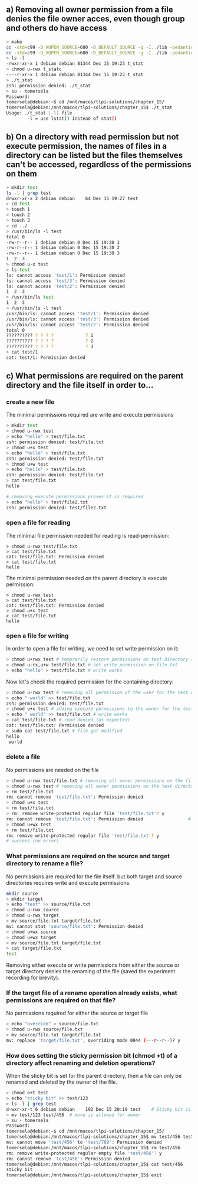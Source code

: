 ## a) Removing all owner permission from a file denies the file owner acces, even though group and others do have access
```bash
> make
cc -std=c99 -D_XOPEN_SOURCE=600 -D_DEFAULT_SOURCE -g -I../lib -pedantic -Wall -W -Wmissing-prototypes -Wno-sign-compare -Wimplicit-fallthrough -Wno-unused-parameter   -c -o file_perms.o file_perms.c
cc -std=c99 -D_XOPEN_SOURCE=600 -D_DEFAULT_SOURCE -g -I../lib -pedantic -Wall -W -Wmissing-prototypes -Wno-sign-compare -Wimplicit-fallthrough -Wno-unused-parameter    t_stat.c file_perms.o ../libtlpi.a   -o t_stat
> ls -l 
-rwxr-xr-x 1 debian debian 81344 Dec 15 19:23 t_stat
> chmod u-rwx t_statc
----r-xr-x 1 debian debian 81344 Dec 15 19:23 t_stat
> ./t_stat
zsh: permission denied: ./t_stat
> su - tomersela
Password: 
tomersela@debian:~$ cd /mnt/macos/tlpi-solutions/chapter_15/
tomersela@debian:/mnt/macos/tlpi-solutions/chapter_15$ ./t_stat 
Usage: ./t_stat [-l] file
        -l = use lstat() instead of stat()
```

## b) On a directory with read permission but not execute permission, the names of files in a directory can be listed but the files themselves can't be accessed, regardless of the permissions on them

```bash
> mkdir test
ls -l | grep test
drwxr-xr-x 2 debian debian    64 Dec 15 19:27 test
> cd test
> touch 1
> touch 2
> touch 3
> cd ../
> /usr/bin/ls -l test
total 0
-rw-r--r-- 1 debian debian 0 Dec 15 19:30 1
-rw-r--r-- 1 debian debian 0 Dec 15 19:30 2
-rw-r--r-- 1 debian debian 0 Dec 15 19:30 3
1  2  3
> chmod u-x test
> ls test         
ls: cannot access 'test/1': Permission denied
ls: cannot access 'test/3': Permission denied
ls: cannot access 'test/2': Permission denied
1  2  3
> /usr/bin/ls test
1  2  3
> /usr/bin/ls -l test
/usr/bin/ls: cannot access 'test/1': Permission denied
/usr/bin/ls: cannot access 'test/3': Permission denied
/usr/bin/ls: cannot access 'test/2': Permission denied
total 0
?????????? ? ? ? ?            ? 1
?????????? ? ? ? ?            ? 2
?????????? ? ? ? ?            ? 3
> cat test/1    
cat: test/1: Permission denied
```

## c) What permissions are required on the parent directory and the file itself in order to...

### create a new file
The minimal permissions required are write and execute permissions
```bash
> mkdir test
> chmod u-rwx test
> echo "hello" > test/file.txt
zsh: permission denied: test/file.txt
> chmod u+x test
> echo "hello" > test/file.txt
zsh: permission denied: test/file.txt
> chmod u+w test
> echo "hello" > test/file.txt
zsh: permission denied: test/file.txt
> cat test/file.txt           
hello

# removing execute permissions proves it is required
> echo "hello" > test/file2.txt
zsh: permission denied: test/file2.txt
```

### open a file for reading
The minimal file permission needed for reading is read-permission:
```
> chmod u-rwx test/file.txt
> cat test/file.txt              
cat: test/file.txt: Permission denied
> cat test/file.txt      
hello
```

The minimal permission needed on the parent directory is execute permission:
```
> chmod u-rwx test
> cat test/file.txt
cat: test/file.txt: Permission denied
> chmod u+x test
> cat test/file.txt
hello
```

### open a file for writing
In order to open a file for writing, we need to set write permission on it:
```bash
> chmod u+rwx test # temprarily restore permissions on test directory in order to run chmod on the file within it
> chmod u-rx,u+w test/file.txt # set write permission on file.txt
> echo "hello" > test/file.txt # write works
```

Now let's check the required permission for the containing directory:
```bash
> chmod u-rwx test # removing all permission of the user for the test directory
> echo " world" >> test/file.txt
zsh: permission denied: test/file.txt
> chmod u+x test # adding execute permissions to the owner for the test directory
> echo " world" >> test/file.txt # write works
> cat test/file.txt # read denied (as expected)
cat: test/file.txt: Permission denied
> sudo cat test/file.txt # file got modified
hello
 world
```

### delete a file
No permissions are needed on the file
```bash
> chmod u-rwx test/file.txt # removing all owner permissions on the file
> chmod u-rwx test # removing all owner permissions on the test directory
> rm test/file.txt
rm: cannot remove 'test/file.txt': Permission denied
> chmod u+x test
> rm test/file.txt
> rm: remove write-protected regular file 'test/file.txt'? y
rm: cannot remove 'test/file.txt': Permission denied                 # just execute is not enough
> chmod u+wx test
> rm test/file.txt 
rm: remove write-protected regular file 'test/file.txt'? y
# success (no error)
```

### What permissions are required on the source and target directory to rename a file?
No permissions are required for the file itself. but both target and source directories requires write and execute permissions.
```bash
mkdir source
> mkdir target
> echo "test" >> source/file.txt
> chmod u-rwx source 
> chmod u-rwx target
> mv source/file.txt target/file.txt
mv: cannot stat 'source/file.txt': Permission denied
> chmod u+wx source
> chmod u+wx target
> mv source/file.txt target/file.txt
> cat target/file.txt
test
```
Removing either execute or write permissions from either the source or target directory denies the renaming of the file (saved the experiment recording for brevity).

### If the target file of a rename operation already exists, what permissions are required on that file?
No permissions required for either the source or target file
```bash
> echo "override" > source/file.txt
> chmod u-rwx source/file.txt
> mv source/file.txt target/file.txt
mv: replace 'target/file.txt', overriding mode 0044 (---r--r--)? y
```

### How does setting the sticky permission bit (chmod +t) of a directory affect renaming and deletion operations?

When the sticky bit is set for the parent directory, then a file can only be renamed and deleted by the owner of the file.
 ```bash
 > chmod o+t test
 > echo "sticky bit" >> test/123
 > ls -l | grep test
d-wxr-xr-t 6 debian debian    192 Dec 15 20:19 test    # Sticky bit is set
> mv test/123 test/456  # move is allowed for owner
> su - tomersela
Password: 
tomersela@debian:~$ cd /mnt/macos/tlpi-solutions/chapter_15/
tomersela@debian:/mnt/macos/tlpi-solutions/chapter_15$ mv test/456 test/789
mv: cannot move 'test/456' to 'test/789': Permission denied
tomersela@debian:/mnt/macos/tlpi-solutions/chapter_15$ rm test/456
rm: remove write-protected regular empty file 'test/456'? y
rm: cannot remove 'test/456': Permission denied
tomersela@debian:/mnt/macos/tlpi-solutions/chapter_15$ cat test/456
sticky bit
tomersela@debian:/mnt/macos/tlpi-solutions/chapter_15$ exit
```
